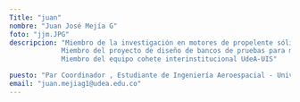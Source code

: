```yaml
---
Title: "juan"
nombre: "Juan José Mejía G"
foto: "jjm.JPG"
descripcion: "Miembro de la investigación en motores de propelente sólido.
			 Miembro del proyecto de diseño de bancos de pruebas para motores de cohete del semillero Delta-V.
			 Miembro del equipo cohete interinstitucional UdeA-UIS"

puesto: "Par Coordinador , Estudiante de Ingeniería Aeroespacial - Universidad de Antioquia"
email: "juan.mejiag1@udea.edu.co"
---
```

